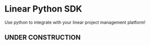 # Linear Python SDK
Use python to integrate with your linear project management platform!

## UNDER CONSTRUCTION